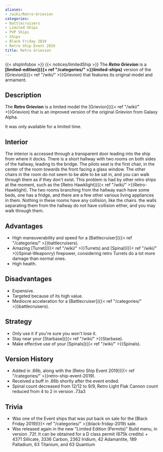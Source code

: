 ```yaml
---
aliases:
- /wiki/Retro-Grievion
categories:
- Battlecruisers
- Limited Ships
- PVP Ships
- Ships
- Black Friday 2019
- Retro Ship Event 2019
title: Retro Grievion
---
```


{{< shipInfobox >}} {{< notices/limitedShip >}} The **_Retro Grievion_** is a **[limited-edition]({{< ref "/categories/" >}}limited-ships)** version of the [Grievion]({{< ref "/wiki/" >}}Grievion) that features its original model and armament. 

## Description

The **Retro Grievion** is a limited model the [Grievion]({{< ref "/wiki/" >}}Grievion) that is an improved version of the original Grievion from Galaxy Alpha.

It was only available for a limited time.

## Interior

The interior is accessed through a transparent door leading into the ship from where it docks. There is a short hallway with two rooms on both sides of the hallway, leading to the bridge. The pilots seat is the first chair, in the center of the room towards the front facing a glass window. The other chairs in the room do not seem to be able to be sat in, and you can walk through them as if they don't exist. This problem is had by other retro ships at the moment, such as the [Retro Hawklight]({{< ref "/wiki/" >}}Retro-Hawklight). The two rooms branching from the hallway each have some beds, one has a fridge, and there are a few other various living appliances in them. Nothing in these rooms have any collision, like the chairs. the walls separating them from the hallway do not have collision either, and you may walk through them.

## Advantages

- High maneuverability and speed for a [Battlecruiser]({{< ref "/categories/" >}}battlecruisers).
- Amazing [Turret]({{< ref "/wiki/" >}}Turrets) and [Spinal]({{< ref "/wiki/" >}}Spinal-Weaponry) firepower, considering retro Turrets do a lot more damage than normal ones.
- High health.

## Disadvantages

- Expensive.
- Targeted because of its high value.
- Mediocre acceleration for a [Battlecruiser]({{< ref "/categories/" >}}battlecruisers).

## Strategy

- Only use it if you're sure you won't lose it.
- Stay near your [Starbase]({{< ref "/wiki/" >}}Starbase).
- Make effective use of your [Spinals]({{< ref "/wiki/" >}}Spinals).

## Version History 

- Added in .66b, along with the [Retro Ship Event 2019]({{< ref "/categories/" >}}retro-ship-event-2019).
- Received a buff in .66b shortly after the event ended.
- Spinal count decreased from 12/12 to 9/9, Retro Light Flak Cannon count reduced from 4 to 2 in version .73a3

## Trivia

- <span>Was one of the Event ships that was put back on sale for the [Black Friday 2019]({{< ref "/categories/" >}}black-friday-2019) sale.</span>
- Was released again in the new "Limited Edition (Permits)" Build menu, in version .72f. It can be obtained for a D class permit (675k credits) + 4371 Sillicate, 3336 Carbon, 2362 Iridium, 42 Adamantite, 189 Palladium, 63 Titanium, and 63 Quantium